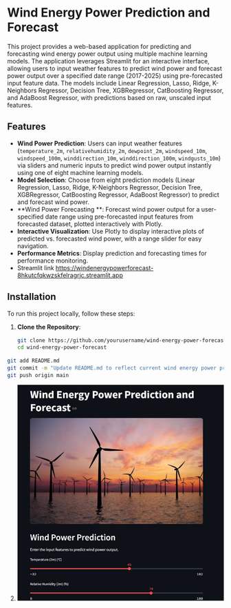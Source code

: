 # Wind Energy Power Prediction and Forecast

This project provides a web-based application for predicting and forecasting wind energy power output using multiple machine learning models. The application leverages Streamlit for an interactive interface, allowing users to input weather features to predict wind power and forecast power output over a specified date range (2017-2025) using pre-forecasted input feature data. The models include Linear Regression, Lasso, Ridge, K-Neighbors Regressor, Decision Tree, XGBRegressor, CatBoosting Regressor, and AdaBoost Regressor, with predictions based on raw, unscaled input features.

## Features

- **Wind Power Prediction**: Users can input weather features (`temperature_2m`, `relativehumidity_2m`, `dewpoint_2m`, `windspeed_10m`, `windspeed_100m`, `winddirection_10m`, `winddirection_100m`, `windgusts_10m`) via sliders and numeric inputs to predict wind power output instantly using one of eight machine learning models.
- **Model Selection**: Choose from eight prediction models (Linear Regression, Lasso, Ridge, K-Neighbors Regressor, Decision Tree, XGBRegressor, CatBoosting Regressor, AdaBoost Regressor) to predict and forecast wind power.
- **Wind Power Forecasting **: Forecast wind power output for a user-specified date range  using pre-forecasted input features from forecasted dataset, plotted interactively with Plotly.
- **Interactive Visualization**: Use Plotly to display interactive plots of predicted vs. forecasted wind power, with a range slider for easy navigation.
- **Performance Metrics**: Display prediction and forecasting times for performance monitoring.
- Streamlit link https://windenergypowerforecast-8hkutcfqkwzskfelragrjc.streamlit.app

## Installation

To run this project locally, follow these steps:

1. **Clone the Repository**:
   ```bash
   git clone https://github.com/yourusername/wind-energy-power-forecast.git
   cd wind-energy-power-forecast

  ```bash
  git add README.md
  git commit -m "Update README.md to reflect current wind energy power prediction and forecast project"
  git push origin main

```
2.
   ![Wind Power Forecast Example](./Power_forecast.JPG)


